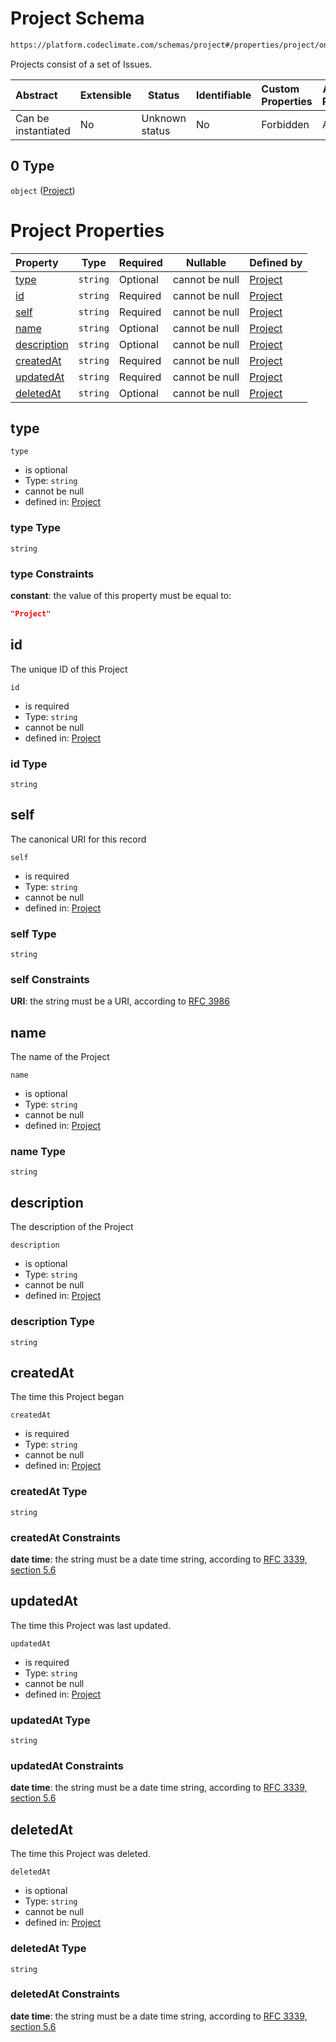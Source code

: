 # Project Schema

```txt
https://platform.codeclimate.com/schemas/project#/properties/project/oneOf/0
```

Projects consist of a set of Issues.


| Abstract            | Extensible | Status         | Identifiable | Custom Properties | Additional Properties | Access Restrictions | Defined In                                                                                    |
| :------------------ | ---------- | -------------- | ------------ | :---------------- | --------------------- | ------------------- | --------------------------------------------------------------------------------------------- |
| Can be instantiated | No         | Unknown status | No           | Forbidden         | Allowed               | none                | [IssuePriority.schema.json\*](../../schemas/IssuePriority.schema.json "open original schema") |

## 0 Type

`object` ([Project](issuepriority-properties-project-oneof-project.md))

# Project Properties

| Property                    | Type     | Required | Nullable       | Defined by                                                                                                                   |
| :-------------------------- | -------- | -------- | -------------- | :--------------------------------------------------------------------------------------------------------------------------- |
| [type](#type)               | `string` | Optional | cannot be null | [Project](project-properties-type.md "https&#x3A;//platform.codeclimate.com/schemas/project#/properties/type")               |
| [id](#id)                   | `string` | Required | cannot be null | [Project](project-properties-id.md "https&#x3A;//platform.codeclimate.com/schemas/project#/properties/id")                   |
| [self](#self)               | `string` | Required | cannot be null | [Project](project-properties-self.md "https&#x3A;//platform.codeclimate.com/schemas/project#/properties/self")               |
| [name](#name)               | `string` | Optional | cannot be null | [Project](project-properties-name.md "https&#x3A;//platform.codeclimate.com/schemas/project#/properties/name")               |
| [description](#description) | `string` | Optional | cannot be null | [Project](project-properties-description.md "https&#x3A;//platform.codeclimate.com/schemas/project#/properties/description") |
| [createdAt](#createdAt)     | `string` | Required | cannot be null | [Project](project-properties-createdat.md "https&#x3A;//platform.codeclimate.com/schemas/project#/properties/createdAt")     |
| [updatedAt](#updatedAt)     | `string` | Required | cannot be null | [Project](project-properties-updatedat.md "https&#x3A;//platform.codeclimate.com/schemas/project#/properties/updatedAt")     |
| [deletedAt](#deletedAt)     | `string` | Optional | cannot be null | [Project](project-properties-deletedat.md "https&#x3A;//platform.codeclimate.com/schemas/project#/properties/deletedAt")     |

## type




`type`

-   is optional
-   Type: `string`
-   cannot be null
-   defined in: [Project](project-properties-type.md "https&#x3A;//platform.codeclimate.com/schemas/project#/properties/type")

### type Type

`string`

### type Constraints

**constant**: the value of this property must be equal to:

```json
"Project"
```

## id

The unique ID of this Project


`id`

-   is required
-   Type: `string`
-   cannot be null
-   defined in: [Project](project-properties-id.md "https&#x3A;//platform.codeclimate.com/schemas/project#/properties/id")

### id Type

`string`

## self

The canonical URI for this record


`self`

-   is required
-   Type: `string`
-   cannot be null
-   defined in: [Project](project-properties-self.md "https&#x3A;//platform.codeclimate.com/schemas/project#/properties/self")

### self Type

`string`

### self Constraints

**URI**: the string must be a URI, according to [RFC 3986](https://tools.ietf.org/html/rfc4291 "check the specification")

## name

The name of the Project


`name`

-   is optional
-   Type: `string`
-   cannot be null
-   defined in: [Project](project-properties-name.md "https&#x3A;//platform.codeclimate.com/schemas/project#/properties/name")

### name Type

`string`

## description

The description of the Project


`description`

-   is optional
-   Type: `string`
-   cannot be null
-   defined in: [Project](project-properties-description.md "https&#x3A;//platform.codeclimate.com/schemas/project#/properties/description")

### description Type

`string`

## createdAt

The time this Project began


`createdAt`

-   is required
-   Type: `string`
-   cannot be null
-   defined in: [Project](project-properties-createdat.md "https&#x3A;//platform.codeclimate.com/schemas/project#/properties/createdAt")

### createdAt Type

`string`

### createdAt Constraints

**date time**: the string must be a date time string, according to [RFC 3339, section 5.6](https://tools.ietf.org/html/rfc3339 "check the specification")

## updatedAt

The time this Project was last updated.


`updatedAt`

-   is required
-   Type: `string`
-   cannot be null
-   defined in: [Project](project-properties-updatedat.md "https&#x3A;//platform.codeclimate.com/schemas/project#/properties/updatedAt")

### updatedAt Type

`string`

### updatedAt Constraints

**date time**: the string must be a date time string, according to [RFC 3339, section 5.6](https://tools.ietf.org/html/rfc3339 "check the specification")

## deletedAt

The time this Project was deleted.


`deletedAt`

-   is optional
-   Type: `string`
-   cannot be null
-   defined in: [Project](project-properties-deletedat.md "https&#x3A;//platform.codeclimate.com/schemas/project#/properties/deletedAt")

### deletedAt Type

`string`

### deletedAt Constraints

**date time**: the string must be a date time string, according to [RFC 3339, section 5.6](https://tools.ietf.org/html/rfc3339 "check the specification")
